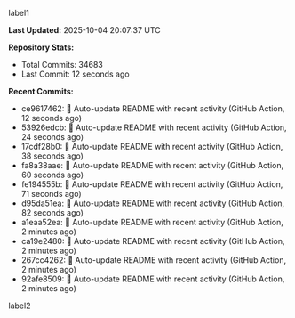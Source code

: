 
label1 
<!-- ACTIVITY_START -->
**Last Updated:** 2025-10-04 20:07:37 UTC

**Repository Stats:**
- Total Commits: 34683
- Last Commit: 12 seconds ago

**Recent Commits:**
- ce9617462: 🤖 Auto-update README with recent activity (GitHub Action, 12 seconds ago)
- 53926edcb: 🤖 Auto-update README with recent activity (GitHub Action, 24 seconds ago)
- 17cdf28b0: 🤖 Auto-update README with recent activity (GitHub Action, 38 seconds ago)
- fa8a38aae: 🤖 Auto-update README with recent activity (GitHub Action, 60 seconds ago)
- fe194555b: 🤖 Auto-update README with recent activity (GitHub Action, 71 seconds ago)
- d95da51ea: 🤖 Auto-update README with recent activity (GitHub Action, 82 seconds ago)
- a1eaa52ea: 🤖 Auto-update README with recent activity (GitHub Action, 2 minutes ago)
- ca19e2480: 🤖 Auto-update README with recent activity (GitHub Action, 2 minutes ago)
- 267cc4262: 🤖 Auto-update README with recent activity (GitHub Action, 2 minutes ago)
- 92afe8509: 🤖 Auto-update README with recent activity (GitHub Action, 2 minutes ago)
<!-- ACTIVITY_END -->

label2
